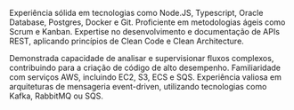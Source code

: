 Experiência sólida em tecnologias como Node.JS, Typescript, Oracle Database, Postgres, Docker e Git. Proficiente em metodologias ágeis como Scrum e Kanban.
 Expertise no desenvolvimento e documentação de APIs REST, aplicando princípios de Clean Code e Clean Architecture.

Demonstrada capacidade de analisar e supervisionar fluxos complexos, contribuindo para a criação de código de alto desempenho. Familiaridade com serviços AWS, incluindo EC2, S3, ECS e SQS. Experiência valiosa em arquiteturas de mensageria event-driven, utilizando tecnologias como Kafka, RabbitMQ ou SQS.
